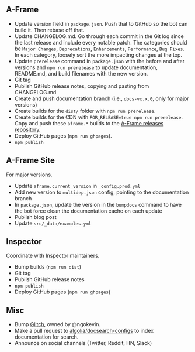 ## A-Frame

- Update version field in `package.json`. Push that to GitHub so the bot can build it. Then rebase off that.
- Update CHANGELOG.md. Go through each commit in the Git log since the last release and include every notable patch. The categories should be `Major Changes`, `Deprecations`, `Enhancements`, `Performance`, `Bug Fixes`. In each category, loosely sort the more impacting changes at the top.
- Update `prerelease` command in `package.json` with the before and after versions and `npm run prerelease` to update documentation, README.md, and build filenames with the new version.
- Git tag
- Publish GitHub release notes, copying and pasting from CHANGELOG.md
- Create and push documentation branch (i.e., `docs-vx.x.0`, only for major versions)
- Create builds for the `dist/` folder with `npm run prerelease`.
- Create builds for the CDN with `FOR_RELEASE=true npm run prerelease`. Copy and push these `aframe.*` builds to the [A-Frame releases repository](https://github.com/aframevr/releases). 
- Deploy GitHub pages (`npm run ghpages`).
- `npm publish`

## A-Frame Site

For major versions.

- Update `aframe.current_version` in `_config.prod.yml`
- Add new version to `multidep.json` config, pointing to the documentation branch
- In `package.json`, update the version in the `bumpdocs` command to have the bot force clean the documentation cache on each update
- Publish blog post
- Update `src/_data/examples.yml`

## Inspector

Coordinate with Inspector maintainers.

- Bump builds (`npm run dist`)
- Git tag
- Publish GitHub release notes
- `npm publish`
- Deploy GitHub pages (`npm run ghpages`)

## Misc

- Bump [Glitch](https://glitch.com/~aframe/), owned by @ngokevin.
- Make a pull request to [algolia/docsearch-configs](https://github.com/algolia/docsearch-configs/blob/master/configs/aframe.json) to index documentation for search.
- Announce on social channels (Twitter, Reddit, HN, Slack)
